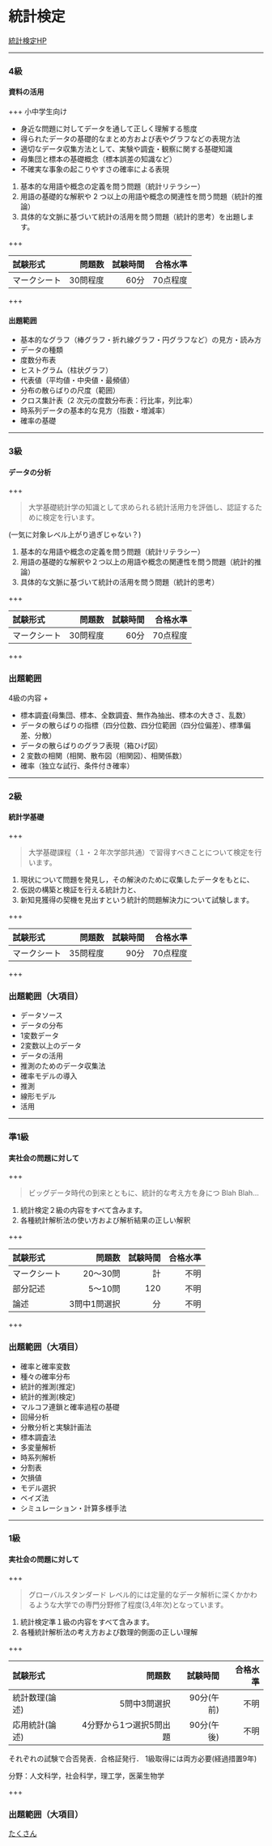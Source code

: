 # 統計検定
[統計検定HP](http://www.toukei-kentei.jp/about)

---

### 4級
#### 資料の活用

+++
小中学生向け

* 身近な問題に対してデータを通して正しく理解する態度
* 得られたデータの基礎的なまとめ方および表やグラフなどの表現方法
* 適切なデータ収集方法として、実験や調査・観察に関する基礎知識
* 母集団と標本の基礎概念（標本誤差の知識など）
* 不確実な事象の起こりやすさの確率による表現

1. 基本的な用語や概念の定義を問う問題（統計リテラシー）
2. 用語の基礎的な解釈や 2 つ以上の用語や概念の関連性を問う問題（統計的推論）
3. 具体的な文脈に基づいて統計の活用を問う問題（統計的思考）を出題します。

+++


|試験形式|問題数|試験時間|合格水準|
|:------|-----:|-------:|------:|
|マークシート|30問程度|60分|70点程度|


+++

#### 出題範囲

* 基本的なグラフ（棒グラフ・折れ線グラフ・円グラフなど）の見方・読み方
* データの種類
* 度数分布表
* ヒストグラム（柱状グラフ）
* 代表値（平均値・中央値・最頻値）
* 分布の散らばりの尺度（範囲）
* クロス集計表（2 次元の度数分布表：行比率，列比率）
* 時系列データの基本的な見方（指数・増減率）
* 確率の基礎

---

### 3級
#### データの分析

+++
>大学基礎統計学の知識として求められる統計活用力を評価し、認証するために検定を行います。

(一気に対象レベル上がり過ぎじゃない？)

1. 基本的な用語や概念の定義を問う問題（統計リテラシー）
2. 用語の基礎的な解釈や２つ以上の用語や概念の関連性を問う問題（統計的推論）
3. 具体的な文脈に基づいて統計の活用を問う問題（統計的思考）


+++

|試験形式|問題数|試験時間|合格水準|
|:------|-----:|-------:|------:|
|マークシート|30問程度|60分|70点程度|

+++

### 出題範囲

4級の内容 +

* 標本調査(母集団、標本、全数調査、無作為抽出、標本の大きさ、乱数）
* データの散らばりの指標（四分位数、四分位範囲（四分位偏差）、標準偏差、分散）
* データの散らばりのグラフ表現（箱ひげ図）
* 2 変数の相関（相関、散布図（相関図）、相関係数）
* 確率（独立な試行、条件付き確率）

---

### 2級
#### 統計学基礎

+++
>大学基礎課程（１・２年次学部共通）で習得すべきことについて検定を行います。

1. 現状について問題を発見し，その解決のために収集したデータをもとに、
2. 仮説の構築と検証を行える統計力と、
3. 新知見獲得の契機を見出すという統計的問題解決力について試験します。


+++


|試験形式|問題数|試験時間|合格水準|
|:------|-----:|-------:|------:|
|マークシート|35問程度|90分|70点程度|


+++

### 出題範囲（大項目）

* データソース
* データの分布
* 1変数データ
* 2変数以上のデータ
* データの活用
* 推測のためのデータ収集法
* 確率モデルの導入
* 推測
* 線形モデル
* 活用

---

### 準1級
#### 実社会の問題に対して

+++
>ビッグデータ時代の到来とともに、統計的な考え方を身につ
Blah Blah...

1. 統計検定２級の内容をすべて含みます。
2. 各種統計解析法の使い方および解析結果の正しい解釈

+++


|試験形式|問題数|試験時間|合格水準|
|:------|-----:|-------:|------:|
|マークシート|20～30問|計|不明|
|部分記述|5～10問|120|不明|
|論述|3問中1問選択|分|不明|


+++

### 出題範囲（大項目）

* 確率と確率変数
* 種々の確率分布
* 統計的推測(推定)
* 統計的推測(検定)
* マルコフ連鎖と確率過程の基礎 
* 回帰分析
* 分散分析と実験計画法 
* 標本調査法
* 多変量解析
* 時系列解析 
* 分割表 
* 欠損値
* モデル選択
* ベイズ法
* シミュレーション・計算多様手法

---

### 1級
#### 実社会の問題に対して

+++
> グローバルスタンダード
> レベル的には定量的なデータ解析に深くかかわるような大学での専門分野修了程度(3,4年次)となっています。

1. 統計検定準１級の内容をすべて含みます。
2. 各種統計解析法の考え方および数理的側面の正しい理解

+++


|試験形式|問題数|試験時間|合格水準|
|:------|-----:|-------:|------:|
|統計数理(論述)|5問中3問選択|90分(午前)|不明|
|応用統計(論述)|4分野から1つ選択5問出題|90分(午後)|不明|

それぞれの試験で合否発表．合格証発行．
1級取得には両方必要(経過措置9年)

分野：人文科学，社会科学，理工学，医薬生物学

+++

### 出題範囲（大項目）

[たくさん](http://www.toukei-kentei.jp/wp-content/uploads/grade1_hani150508.pdf)
